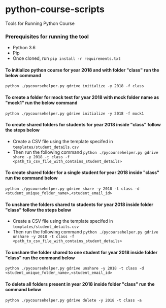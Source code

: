 # python-course-scripts
Tools for Running Python Course

### Prerequisites for running the tool
* Python 3.6
* Pip
* Once cloned, run `pip install -r requirements.txt`

#### To initialize python course for year 2018 and with folder "class" run the below command

`python ./pycoursehelper.py gdrive initialize -y 2018 -f class`

#### To create a folder for mock test for year 2018 with mock folder name as "mock1" run the below command

`python ./pycoursehelper.py gdrive initialize -y 2018 -f mock1`

#### To create shared folders for students for year 2018 inside "class" follow the steps below
* Create a CSV file using the template specifed in `templates/student_details.csv`
* Then run the following command 
`python ./pycoursehelper.py gdrive share -y 2018 -t class -f <path_to_csv_file_with_contains_student_details>`

#### To create shared folder for a single student for year 2018 inside "class" run the command below

`python ./pycoursehelper.py gdrive share -y 2018 -t class -d <student_unique_folder_name>,<student_email_id>`

#### To unshare the folders shared to students for year 2018 inside folder "class" follow the steps below
* Create a CSV file using the template specifed in `templates/student_details.csv`
* Then run the following command 
`python ./pycoursehelper.py gdrive unshare -y 2018 -t class -f <path_to_csv_file_with_contains_student_details>`

#### To unshare the folder shared to one student for year 2018 inside folder "class" run the command below

`python ./pycoursehelper.py gdrive unshare -y 2018 -t class -d <student_unique_folder_name>,<student_email_id>`

#### To delete all folders present in year 2018 inside folder "class" run the command below

`python ./pycoursehelper.py gdrive delete -y 2018 -t class -a`
